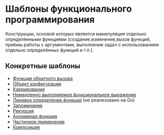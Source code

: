 # Шаблоны функционального программирования

Конструкции, основой которых является манипуляция отдельно определёнными функциями (создание,изменение,вызов функций, приёмы работы с аргументами, выполнение задач с использованием отдельно определённых функций и т.п.).

## Конкретные шаблоны

- [Функция обратного вызова](./callback)
- [Объект конфигурации](./configuration-object)
- [Каррирование](./curring)
- [Немедленно выполняемое функциональное выражение](./immediately-invoked-function-expression)
- [Ленивое определение функции](./lazy-function-definition) (не реализовано на Go)
- [Запоминание](./memoization)
- [Рекурсия](./recursion)
- [Анонимная функция](./anonymous-function)
- [Частичное применение](./partial-application)
- [Композиция](./composition)
